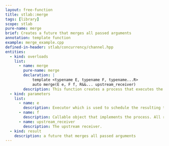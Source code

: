 ```yaml
---
layout: free-function
title: stlab::merge
tags: [library]
scope: stlab
pure-name: merge
brief: Creates a future that merges all passed arguments
annotation: template function
example: merge_example.cpp
defined-in-header: stlab/concurrency/channel.hpp 
entities:
  - kind: overloads
    list:
      - name: merge
        pure-name: merge
        declaration: |
            template <typename E, typename F, typename...R>
            auto merge(E e, F f, R&&... upstream_receiver)
        description: This function creates a process that executes the provided function object whenever an upstream process provides a value. There is no defined order in which the process `f` is called with the incoming upstream values.
  - kind: parameters
    list:
      - name: e
        description: Executor which is used to schedule the resulting task
      - name: f
        description: Callable object that implements the process. All results from the upstream process must be convertable to the only argument of the provided function object's function operator or the argument of process' await function.
      - name: upstream_receiver
        description: The upstream receiver. 
  - kind: result
    description: a future that merges all passed arguments
---
```

